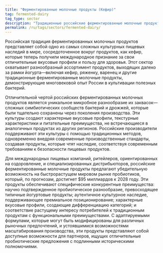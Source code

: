```yaml
---
title: "Ферментированные молочные продукты (Кефир)"
tag: fermented-dairy
tag_type: sector
description: "Традиционные российские ферментированные молочные продукты с характерными пробиотическими культурами и уникальными методами производства, вызывающие растущий глобальный интерес к оздоровлению."
permalink: /ru/tags/sectors/fermented-dairy/
---
```


Российская традиция ферментированных молочных продуктов представляет собой одно из самых сложных культурных пищевых наследий в мире, сосредоточенное вокруг продуктов, как кефир, которые теперь получили международное признание за свои отличительные вкусовые профили и пользу для здоровья. Этот сектор охватывает разнообразный ассортимент продуктов, выходящих далеко за рамки йогурта—включая кефир, ряженку, варенец и другие традиционные ферментированные молочные продукты, демонстрирующие многовековой опыт России в культивации полезных бактерий.

Отличительной чертой российских ферментированных молочных продуктов является уникальное микробное разнообразие их заквасок—сложных симбиотических сообществ бактерий и дрожжей, которые были тщательно сохранены через поколения производства. Эти культуры создают характерные вкусовые профили, текстурные характеристики и питательные преимущества, не встречающиеся в аналогичных продуктах из других регионов. Российские производители поддерживают эти культуры с помощью традиционных методов, одновременно внедряя современные производственные стандарты, создавая продукты, которые чтят наследие, соответствуя современным требованиям к безопасности пищевых продуктов.

Для международных пищевых компаний, ритейлеров, ориентированных на оздоровление, и специализированных дистрибьюторов, российские ферментированные молочные продукты предлагают убедительную возможность на быстрорастущем мировом рынке пробиотиков, который, по прогнозам, достигнет $95 миллиардов к 2028 году. Эти продукты обеспечивают специфические конкурентные преимущества: научно подтвержденное пробиотическое разнообразие, превосходящее типичные йогуртовые продукты; аутентичное культурное наследие, поддерживающее премиальное позиционирование; характерные вкусовые профили, создающие дифференциацию категорий; и соответствие растущему интересу потребителей к традиционным продуктам с функциональными преимуществами. С адаптируемыми формулами, которые могут быть модифицированы для различных рыночных предпочтений, и устоявшимися возможностями масштабирования производства, эти продукты представляют собой доступные возможности для партнеров, ищущих отличительные пробиотические предложения с подлинными историческими полномочиями.